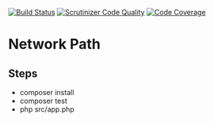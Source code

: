 [![Build Status](https://travis-ci.org/leondeng/net_path.svg)](https://travis-ci.org/leondeng/net_path)
[![Scrutinizer Code Quality](https://scrutinizer-ci.com/g/leondeng/net_path/badges/quality-score.png?b=master)](https://scrutinizer-ci.com/g/leondeng/net_path/?branch=master)
[![Code Coverage](https://scrutinizer-ci.com/g/leondeng/net_path/badges/coverage.png?b=master)](https://scrutinizer-ci.com/g/leondeng/net_path/?branch=master)
# Network Path

## Steps
- composer install
- composer test
- php src/app.php
